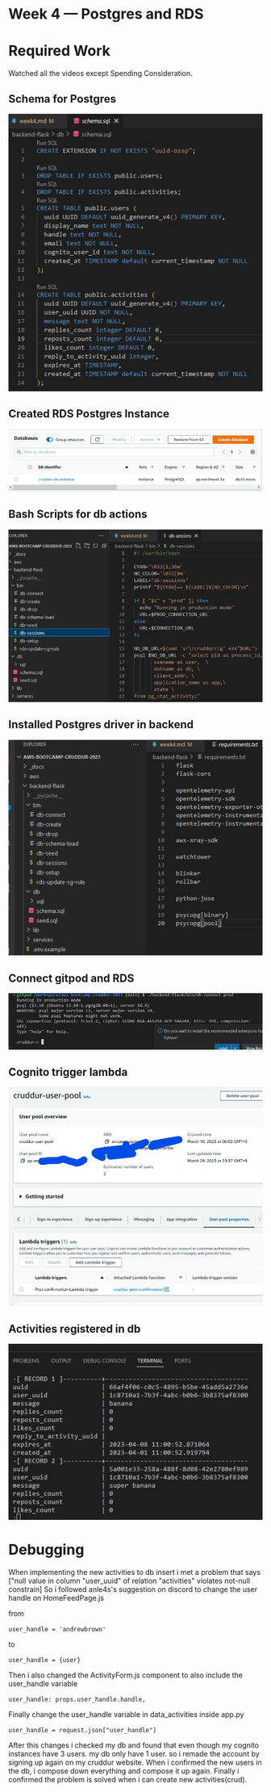 # Week 4 — Postgres and RDS
# Required Work
Watched all the videos except Spending Consideration.

## Schema for Postgres
![Schema](assets/db-schema-week4.png)<br />

## Created RDS Postgres Instance
![RDS Instance](assets/rds-instance-week4.png)<br />

## Bash Scripts for db actions
![Bash Scripts for db actions](assets/bash-scripts-for-db-actions-week4.png)<br />

## Installed Postgres driver in backend
![Postgres driver](assets/install-postgres-driver-week4.png)<br />

## Connect gitpod and RDS
![Connect gitpod and RDS](assets/connect-gitpod-rds-week4.png)<br />

## Cognito trigger lambda
![Cognito trigger lambda](assets/cognito-trigger-lambda-week4.png)<br />

## Activities registered in db
![Activities](assets/activities-in-db-week4.png)<br />

# Debugging
When implementing the new activities to db insert i met a problem that says
["null value in column "user_uuid" of relation "activities" violates not-null constrain]
So i followed anle4s's suggestion on discord to change the user handle on HomeFeedPage.js

from
```
user_handle = 'andrewbrown'
```
to

```
user_handle = {user}
```

Then i also changed the ActivityForm.js component to also include the user_handle variable
```
user_handle: props.user_handle.handle,
```


Finally change the user_handle variable in data_activities inside app.py
```
user_handle = request.json["user_handle"]
```

After this changes i checked my db and found that even though my cognito instances have 3 users. my db only have 1 user. so i remade the account by signing up again on my cruddur website. When i confirmed the new users in the db, i compose down everything and compose it up again. Finally i confirmed the problem is solved when i can create new activities(crud).